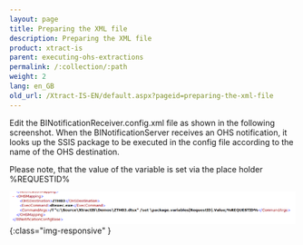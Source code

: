 ```yaml
---
layout: page
title: Preparing the XML file
description: Preparing the XML file
product: xtract-is
parent: executing-ohs-extractions
permalink: /:collection/:path
weight: 2
lang: en_GB
old_url: /Xtract-IS-EN/default.aspx?pageid=preparing-the-xml-file
---
```


Edit the BINotificationReceiver.config.xml file as shown in the following screenshot. When the BINotificationServer receives an OHS notification, it looks up the SSIS package to be executed in the config file according to the name of the OHS destination.

Please note, that the value of the variable is set via the place holder %REQUESTID%

![Notification-Server-OHS-XmlConfig-01](/img/content/Notification-Server-OHS-XmlConfig-01.png){:class="img-responsive" }